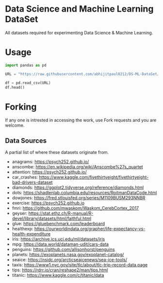# Data Science and Machine Learning DataSet
All datasets required for experimenting Data Science &amp; Machine Learning.

# Usage
```python
import pandas as pd

URL = "https://raw.githubusercontent.com/abhijitpaul0212/DS-ML-DataSet/main/<name_file.extension>"

df = pd.read_csv(URL)
df.head()
```

# Forking
If any one is intrested in accessing the work, use Fork requests and you are welcome.

## Data Sources
A partial list of where these datasets originate from.

* anagrams: https://psych252.github.io/
* anscombe: https://en.wikipedia.org/wiki/Anscombe%27s_quartet
* attention: https://psych252.github.io/
* car_crashes: https://www.kaggle.com/fivethirtyeight/fivethirtyeight-bad-drivers-dataset
* diamonds: https://ggplot2.tidyverse.org/reference/diamonds.html
* dots: https://shadlenlab.columbia.edu/resources/RoitmanDataCode.html
* dowjones: https://fred.stlouisfed.org/series/M1109BUSM293NNBR
* exercise: https://psych252.github.io
* fmri: https://github.com/mwaskom/Waskom_CerebCortex_2017
* geyser: https://stat.ethz.ch/R-manual/R-devel/library/datasets/html/faithful.html
* glue: https://gluebenchmark.com/leaderboard
* healthexp: https://ourworldindata.org/grapher/life-expectancy-vs-health-expenditure
* iris: https://archive.ics.uci.edu/ml/datasets/iris
* mpg: https://data.world/dataman-udit/cars-data
* penguins: https://github.com/allisonhorst/penguins
* planets: https://exoplanets.nasa.gov/exoplanet-catalog/
* seaice: https://nsidc.org/arcticseaicenews/sea-ice-tools/
* taxis: https://www1.nyc.gov/site/tlc/about/tlc-trip-record-data.page
* tips: https://rdrr.io/cran/reshape2/man/tips.html
* titanic: https://www.kaggle.com/c/titanic/data
